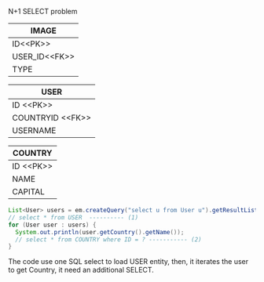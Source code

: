 N+1 SELECT problem

IMAGE             |            
------------------| 
ID\<\<PK\>\>      |
USER_ID\<\<FK\>\> |
TYPE              | 


USER                |
--------------------|
ID \<\<PK\>\>       |
COUNTRYID \<\<FK\>\>|
USERNAME            |

COUNTRY      |
-------------|
ID \<\<PK\>\>| 
NAME         |
CAPITAL      |



```java
List<User> users = em.createQuery("select u from User u").getResultList();
// select * from USER  ---------- (1)
for (User user : users) {
  System.out.println(user.getCountry().getName());
  // select * from COUNTRY where ID = ? ----------- (2)
}
```
The code use one SQL select to load USER entity, then, 
it iterates the user to get Country, it need an additional SELECT.
